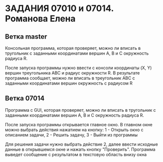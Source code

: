 # ЗАДАНИЯ 07010 и 07014. Романова Елена

## Ветка master
Консольная программа, которая проверяет, можно ли вписать в тругольник с заданными координатами вершин A, B и С
окружность радиуса R.

После запуска программы нужно ввести с консоли координаты (X, Y) вершин треугольника ABC и радиус окружности R.
В результате программа сообщает, можно ли вписать в треугольник ABC c заданными координатами вершин окружность
с радиусом R

## Ветка 07014
Программа с GUI, которая проверяет, можно ли вписать в тругольник с заданными координатами вершин A, B и С
окружность радиуса R.

После запуска программы открывается главное окно. В главном окне можно выбрать действия нажатием на кнопку: 1 - Открыть
окно с описанием задачи, 2 - Решить задачу, 3 - Выйти из программы

Для решения задачи нужно выбрать действие 2, далее ввести исходные данные в открывшемся окне и нажать кнопку "Проверить".
Программа выведет сообщение с результатом в текстовую область внизу окна